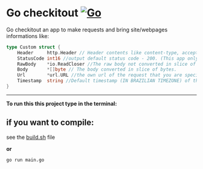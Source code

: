 
# Go checkitout [![Go](https://github.com/Leoff00/gocheckitout/actions/workflows/build.yml/badge.svg?branch=main)](https://github.com/Leoff00/gocheckitout/actions/workflows/build.yml)

Go checkitout an app to make requests and bring site/webpages informations like:

```Go
type Custom struct {
	Header     http.Header // Header contents like content-type, accept, etc...
	StatusCode int16 //output default status code - 200. (This app only returns 200 if OK, if don't will return the specified configurated status code from errors.)
	RawBody    *io.ReadCloser //The raw body not converted in slice of byte, giving an options to optimize the request body as you want
	Body       *[]byte // The body converted in slice of bytes.
	Url        *url.URL //the own url of the request that you are specifying in the dummy text file.
	Timestamp  string //Default timestamp (IN BRAZILIAN TIMEZONE) of the moment of request.
}

```
---
**To run this this project type in the terminal:**

## if you want to compile:

see the [build.sh](https://github.com/Leoff00/gocheckitout/blob/dev_1.1.0/build.sh) file

**or**

```sh
go run main.go